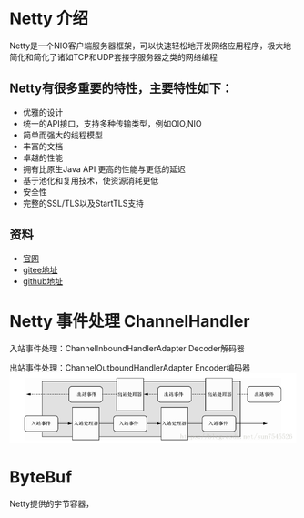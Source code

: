 # Netty 介绍
Netty是一个NIO客户端服务器框架，可以快速轻松地开发网络应用程序，极大地简化和简化了诸如TCP和UDP套接字服务器之类的网络编程


## Netty有很多重要的特性，主要特性如下：
- 优雅的设计
- 统一的API接口，支持多种传输类型，例如OIO,NIO
- 简单而强大的线程模型
- 丰富的文档
- 卓越的性能
- 拥有比原生Java API 更高的性能与更低的延迟
- 基于池化和复用技术，使资源消耗更低
- 安全性
- 完整的SSL/TLS以及StartTLS支持

## 资料
- [官网](https://netty.io/)
- [gitee地址](https://gitee.com/mirrors/netty)
- [github地址](https://github.com/netty/netty)

# Netty 事件处理 ChannelHandler
入站事件处理：ChannelInboundHandlerAdapter  Decoder解码器

出站事件处理：ChannelOutboundHandlerAdapter Encoder编码器
![avatar](images/handler.png)
# ByteBuf

Netty提供的字节容器，
# 
